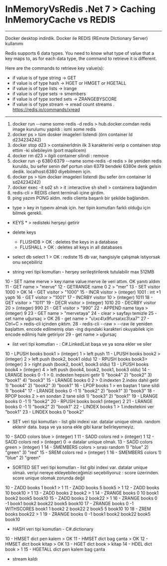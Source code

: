 # InMemoryVsRedis .Net 7 >  Caching InMemoryCache vs REDIS

------------------------------------------------------------------

Docker desktop indirdik. Docker ile REDIS (REmote DIctionary Server) kullanımı


Redis supports 6 data types. You need to know what type of value that a key maps to, as for each data type, the command to retrieve it is different.

Here are the commands to retrieve key value(s):

- if value is of type string -> GET <key>
- if value is of type hash -> HGET or HMGET or HGETALL <key>
- if value is of type lists -> lrange <key> <start> <end>
- if value is of type sets -> smembers <key>
- if value is of type sorted sets -> ZRANGEBYSCORE <key> <min> <max>
- if value is of type stream -> xread count <count> streams <key> <ID>. https://redis.io/commands/xread

------------------------------------------------------------------


1. docker run --name some-redis -d redis > hub.docker.comdan redis image kurulumu yapıldı : ismi some redis 
2. docker ps >	tüm dosker imageleri listendi (örn container Id d234234242)
3. docker stop d23 > containerIdnin ilk 3 karakterini verip o containerı stop ettim -ki silebileyim (port maplicem)
4. docker rm d23 > ilgili container silindi : remove
5. docker run -p 6380:6379 --name some-redis -d redis > ile yeniden redis kuruldu, bu sefer senin def portun olan 6379 bendeki 6380e denk gelsin dedik. localhost:6380 diyebilmem için.
6. docker ps > tüm docker imageleri listendi (bu sefer örn container Id sd24234242)
7. docker exec -it sd2 sh > it :interactive sh shell > containera bağlandım
8. redis-cli > REDIS client terminali içine girdim.
9. ping yazım PONG aldm. redis clienta başarılı bir şekilde  bağlandım.

- type <key>   > key in typeını almak için. her tipin komutları farklı olduğu için bilmek gerekli.
- KEYS * > redisteki herşeyi getirir

- delete keys
	- FLUSHDB > OK : deletes the keys in a database
	- FLUSHALL > OK : deletes all keys in all databases

- select db
	select 1 > OK : rediste 15 db var, hangisiyle çalışmak istiyorsak onu seçebiliriz


>>>>>>>>>>>>>>>>>>>>>>>>>>>>>>>>>>>>>>>>>>>>>>>>>>>>>>>>>>>>>>>>>>>>>>>>>>>>>

- string veri tipi komutları - herşey serileştirilerek tutulabilir max 512MB

10 - SET name merve > key:name value:merve ile veri attım. OK yanıtı aldım
11 - GET name > "merve"
12 - GETRANGE name 0 2 > "mer"
13 - SET visitor 1000 > OK
14 - GET visitor > "1000"
15 - INCR visitor > (integer) 1001  : int +1 yaptı
16 - GET visitor > "1001"
17 - INCRBY visitor 10 > (integer) 1011
18 - GET visitor > "1011"
19 - DECR visitor > (integer) 1010
20 - DECRBY visitor 20 > (integer) 990
21 - GET visitor > "990"
22 - APPEND name taya > (integer) 9
23 - GET name > "mervetaya"
24 - clear > sayfayı temizle
25 - set name uğursaç > OK
26 - get name > "u\xc4\x9fursa\xc3\xa7"
27 - Ctrl+C > redis-cli içinden çıktım. 
28 - redis-cli --raw > --raw ile yeniden başlattım. encode edilmemiş olan -ing dışındaki karakteri okuyabilek için encode edilmiş hale getiriyor
29 -  get name > uğursaç

>>>>>>>>>>>>>>>>>>>>>>>>>>>>>>>>>>>>>>>>>>>>>>>>>>>>>>>>>>>>>>>>>>>>>>>>>>>>>

- list veri tipi komutları - : C#.LinkedList  başa ve ya sona ekler ve siler

10 - LPUSH books book1 > (integer) 1 > left push
11 - LPUSH books book2 > (integer) 2 > left push  (book2, book1 oldu)
12 - RPUSH books book3> (integer) 3 > right push (book2, book1, book3 oldu)
13 - LPUSH books book4 > (integer) 4 > left push (book4, book2, book1, book3 oldu)
14 - LRANGE books 0 -1 > 0. indexten hepsini getir
	1) "book4"
	2) "book2"
	3) "book1"
	4) "book3"
15 - LRANGE books 0 2 > 0.indexten 2.index dahil getir
	1) "book4"
	2) "book2"
	3) "book1"
16 - LPOP books 1 >  en baştan 1 tane sildi
	1) "book4"
17 - LRANGE books 0 -1
	1) "book2"
	2) "book1"
	3) "book3"
18 - RPOP books 2 > en sondan 2 tane sildi
	1) "book3"
	2) "book1"
19 - LRANGE books 0 -1
	1) "book2"
20 - RPUSH books book1 
	(integer) 2
21 - LRANGE books 0 -1
	1) "book2"
	2) "book1"
22 - LINDEX books 1 > 1.indextekini ver
	"book1"
23 - LINDEX books 0
	"book2"

>>>>>>>>>>>>>>>>>>>>>>>>>>>>>>>>>>>>>>>>>>>>>>>>>>>>>>>>>>>>>>>>>>>>>>>>>>>>>

- SET veri tipi komutları - list gibi indexi var. datalar unique olmalı.  random eklenir data. başa ve ya sona ekle gibi karar belirleyemeyiz.

10 - SADD colors blue > (integer) 1
11 - SADD colors red > (integer) 1
12 - SADD colors red > (integer) 0 -> datalar unique olmalı. 
13 - SADD colors green > (integer) 1
14 - SMEMBERS colors > sırası random
	1) "blue"
	2) "green"
	3) "red"
15 - SREM colors red > (integer) 1
16 - SMEMBERS colors
	1) "blue"
	2) "green"

>>>>>>>>>>>>>>>>>>>>>>>>>>>>>>>>>>>>>>>>>>>>>>>>>>>>>>>>>>>>>>>>>>>>>>>>>>>>>

- SORTED SET veri tipi komutları - list gibi indexi var. datalar unique olmalı.  veriyi nereye ekleyebileceğimizi seçebiliyoruz : score üzerinden. score unique olomak zorunda değil

10 - ZADD books 1 book1 > 1
11 - ZADD books 5 book5 > 1
12 - ZADD books 10 book10 > 1
13 - ZADD books 2 book2 > 1
14 - ZRANGE books 0 10
	book1
	book2
	book5
	book10
15 - ZADD books 2 book22 > 1
16 - ZRANGE books 0 -1
	book1
	book2
	book22
	book5
	book10
17 -  ZRANGE books 0 -1 WITHSCORES
	book1
	1
	book2
	2
	book22
	2
	book5
	5
	book10
	10
18 - ZREM books book22 > 1
19 - ZRANGE books 0 -1
	book1
	book2
	book22
	book5
	book10

>>>>>>>>>>>>>>>>>>>>>>>>>>>>>>>>>>>>>>>>>>>>>>>>>>>>>>>>>>>>>>>>>>>>>>>>>>>>>

- HASH veri tipi komutları - C#.dictionary 

10 - HMSET dict pen kalem > OK
11 - HMSET dict bag çanta > OK
12 - HMSET dict book kitap > OK
13 - HGET dict book > kitap
14 - HDEL dict book > 1
15 - HGETALL dict
	pen
	kalem
	bag
	çanta


>>>>>>>>>>>>>>>>>>>>>>>>>>>>>>>>>>>>>>>>>>>>>>>>>>>>>>>>>>>>>>>>>>>>>>>>>>>>>

- stream kaldı 



